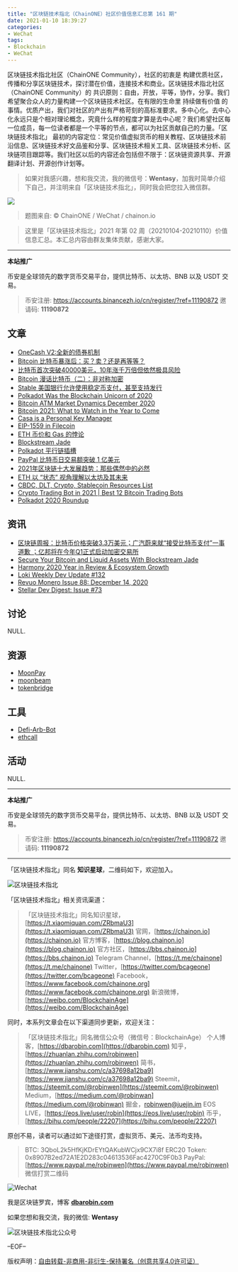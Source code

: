 ```yaml
---
title: "区块链技术指北（ChainONE）社区价值信息汇总第 161 期"
date: 2021-01-10 18:39:27
categories:
- WeChat
tags:
- Blockchain
- WeChat
---
```

区块链技术指北社区（ChainONE Community），社区的初衷是 构建优质社区，传播和分享区块链技术，探讨潜在价值，连接技术和商业。区块链技术指北社区（ChainONE Community）的 共识原则：自由，开放，平等，协作，分享。我们希望聚合众人的力量构建一个区块链技术社区。在有限的生命里 持续做有价值 的事情。优质产出，我们对社区的产出有严格苛刻的高标准要求。多中心化。去中心化永远只是个相对理论概念，究竟什么样的程度才算是去中心呢？我们希望社区每一位成员，每一位读者都是一个平等的节点，都可以为社区贡献自己的力量。「区块链技术指北」 最初的内容定位：常见价值虚拟货币的相关教程、区块链技术前沿信息、区块链技术好文品鉴和分享、区块链技术相关工具、区块链技术分析、区块链项目跟踪等。我们社区以后的内容还会包括但不限于：区块链资源共享、开源翻译计划、开源创作计划等。
<!-- more -->

> 如果对我感兴趣，想和我交流，我的微信号：**Wentasy**，加我时简单介绍下自己，并注明来自「区块链技术指北」，同时我会把您拉入微信群。

![](https://cdn.dbarobin.com/EFxCQjC.png)

> 题图来自: © ChainONE / WeChat / chainon.io

> 这里是「区块链技术指北」2021 年第 02 周（20210104-20210110）价值信息汇总。本汇总内容由群友集体贡献，感谢大家。

***

**本站推广**

币安是全球领先的数字货币交易平台，提供比特币、以太坊、BNB 以及 USDT 交易。

> 币安注册: https://accounts.binancezh.io/cn/register/?ref=11190872
> 邀请码: **11190872**

## 文章

* [OneCash V2:全新的债券机制](https://bbs.chainon.io/d/7085)
* [Bitcoin 比特币暴涨后：买？卖？还是再等等？](https://bbs.chainon.io/d/7086)
* [比特币首次突破40000美元，10年涨千万倍但依然极具风险](https://bbs.chainon.io/d/7087)
* [Bitcoin 漫话比特币（二）：非对称加密](https://bbs.chainon.io/d/7088)
* [Stable 美国银行允许使用稳定币支付，甚至支持发行](https://bbs.chainon.io/d/7089)
* [Polkadot Was the Blockchain Unicorn of 2020](https://bbs.chainon.io/d/7091)
* [Bitcoin ATM Market Dynamics December 2020](https://bbs.chainon.io/d/7093)
* [Bitcoin 2021: What to Watch in the Year to Come](https://bbs.chainon.io/d/7094)
* [Casa is a Personal Key Manager](https://bbs.chainon.io/d/7095)
* [EIP-1559 in Filecoin](https://bbs.chainon.io/d/7096)
* [ETH 币价和 Gas 的悖论](https://bbs.chainon.io/d/7101)
* [Blockstream Jade](https://bbs.chainon.io/d/7102)
* [Polkadot 平行链插槽](https://bbs.chainon.io/d/7103)
* [PayPal 比特币日交易额突破 1 亿美元](https://bbs.chainon.io/d/7104)
* [2021年区块链十大发展趋势：那些偶然中的必然](https://bbs.chainon.io/d/7105)
* [ETH 以 “状态” 视角理解以太坊及其未来](https://bbs.chainon.io/d/7111)
* [CBDC, DLT, Crypto, Stablecoin Resources List](https://bbs.chainon.io/d/7112)
* [Crypto Trading Bot in 2021 | Best 12 Bitcoin Trading Bots](https://bbs.chainon.io/d/7113)
* [Polkadot 2020 Roundup](https://bbs.chainon.io/d/7114)

## 资讯

* [区块链周报：比特币价格突破3.3万美元；广汽蔚来就“接受比特币支付”一事道歉 ；亿邦将在今年Q1正式启动加密交易所](https://bbs.chainon.io/d/7090)
* [Secure Your Bitcoin and Liquid Assets With Blockstream Jade](https://bbs.chainon.io/d/7092)
* [Harmony 2020 Year in Review & Ecosystem Growth](https://bbs.chainon.io/d/7097)
* [Loki Weekly Dev Update #132](https://bbs.chainon.io/d/7098)
* [Revuo Monero Issue 88: December 14, 2020](https://bbs.chainon.io/d/7099)
* [Stellar Dev Digest: Issue #73](https://bbs.chainon.io/d/7100)

## 讨论

NULL.

## 资源

* [MoonPay](https://bbs.chainon.io/d/7106)
* [moonbeam](https://bbs.chainon.io/d/7107)
* [tokenbridge](https://bbs.chainon.io/d/7110)

## 工具

* [Defi-Arb-Bot](https://bbs.chainon.io/d/7108)
* [ethcall](https://bbs.chainon.io/d/7109)

## 活动

NULL.

***

**本站推广**

币安是全球领先的数字货币交易平台，提供比特币、以太坊、BNB 以及 USDT 交易。

> 币安注册: https://accounts.binancezh.io/cn/register/?ref=11190872
> 邀请码: **11190872**

***

「区块链技术指北」同名 **知识星球**，二维码如下，欢迎加入。

![区块链技术指北](https://cdn.dbarobin.com/3YzonTR.png)

「区块链技术指北」相关资讯渠道：

> 「区块链技术指北」同名知识星球，[https://t.xiaomiquan.com/ZRbmaU3](https://t.xiaomiquan.com/ZRbmaU3)
> 官网，[https://chainon.io](https://chainon.io)
> 官方博客，[https://blog.chainon.io](https://blog.chainon.io)
> 官方社区，[https://bbs.chainon.io](https://bbs.chainon.io)
> Telegram Channel，[https://t.me/chainone](https://t.me/chainone)
> Twitter，[https://twitter.com/bcageone](https://twitter.com/bcageone)
> Facebook，[https://www.facebook.com/chainone.org](https://www.facebook.com/chainone.org)
> 新浪微博，[https://weibo.com/BlockchainAge](https://weibo.com/BlockchainAge)

同时，本系列文章会在以下渠道同步更新，欢迎关注：

> 「区块链技术指北」同名微信公众号（微信号：BlockchainAge）
> 个人博客，[https://dbarobin.com](https://dbarobin.com)
> 知乎，[https://zhuanlan.zhihu.com/robinwen](https://zhuanlan.zhihu.com/robinwen)
> 简书，[https://www.jianshu.com/c/a37698a12ba9](https://www.jianshu.com/c/a37698a12ba9)
> Steemit，[https://steemit.com/@robinwen](https://steemit.com/@robinwen)
> Medium，[https://medium.com/@robinwan](https://medium.com/@robinwan)
> 掘金，[robinwen@juejin.im](https://juejin.im/user/5673ccae60b2260ee435f89a/posts)
> EOS LIVE，[https://eos.live/user/robin](https://eos.live/user/robin)
> 币乎，[https://bihu.com/people/22207](https://bihu.com/people/22207)

原创不易，读者可以通过如下途径打赏，虚拟货币、美元、法币均支持。

> BTC: 3QboL2k5HfKjKDrEYtQAKubWCjx9CX7i8f
> ERC20 Token: 0x8907B2ed72A1E2D283c04613536Fac4270C9F0b3
> PayPal: [https://www.paypal.me/robinwen](https://www.paypal.me/robinwen)
> 微信打赏二维码

![Wechat](https://cdn.dbarobin.com/SzoNl5b.jpg)

我是区块链罗宾，博客 **[dbarobin.com](https://dbarobin.com/)**

如果您想和我交流，我的微信: **Wentasy**

![区块链技术指北公众号](https://cdn.dbarobin.com/w0wignb.png)

–EOF–

版权声明：[自由转载-非商用-非衍生-保持署名（创意共享4.0许可证）](http://creativecommons.org/licenses/by-nc-nd/4.0/deed.zh)